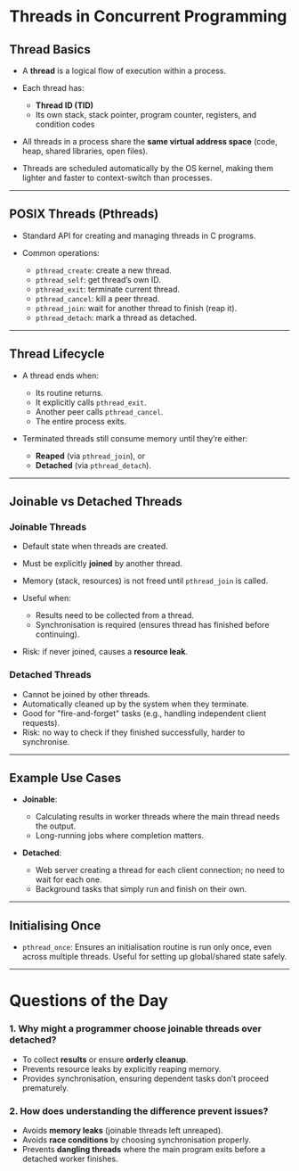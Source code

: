 # Threads in Concurrent Programming

## Thread Basics

* A **thread** is a logical flow of execution within a process.
* Each thread has:

  * **Thread ID (TID)**
  * Its own stack, stack pointer, program counter, registers, and condition codes
* All threads in a process share the **same virtual address space** (code, heap, shared libraries, open files).
* Threads are scheduled automatically by the OS kernel, making them lighter and faster to context-switch than processes.

---

## POSIX Threads (Pthreads)

* Standard API for creating and managing threads in C programs.
* Common operations:

  * `pthread_create`: create a new thread.
  * `pthread_self`: get thread’s own ID.
  * `pthread_exit`: terminate current thread.
  * `pthread_cancel`: kill a peer thread.
  * `pthread_join`: wait for another thread to finish (reap it).
  * `pthread_detach`: mark a thread as detached.

---

## Thread Lifecycle

* A thread ends when:

  * Its routine returns.
  * It explicitly calls `pthread_exit`.
  * Another peer calls `pthread_cancel`.
  * The entire process exits.
* Terminated threads still consume memory until they’re either:

  * **Reaped** (via `pthread_join`), or
  * **Detached** (via `pthread_detach`).

---

## Joinable vs Detached Threads

### Joinable Threads

* Default state when threads are created.
* Must be explicitly **joined** by another thread.
* Memory (stack, resources) is not freed until `pthread_join` is called.
* Useful when:

  * Results need to be collected from a thread.
  * Synchronisation is required (ensures thread has finished before continuing).
* Risk: if never joined, causes a **resource leak**.

### Detached Threads

* Cannot be joined by other threads.
* Automatically cleaned up by the system when they terminate.
* Good for "fire-and-forget" tasks (e.g., handling independent client requests).
* Risk: no way to check if they finished successfully, harder to synchronise.

---

## Example Use Cases

* **Joinable**:

  * Calculating results in worker threads where the main thread needs the output.
  * Long-running jobs where completion matters.
* **Detached**:

  * Web server creating a thread for each client connection; no need to wait for each one.
  * Background tasks that simply run and finish on their own.

---

## Initialising Once

* `pthread_once`: Ensures an initialisation routine is run only once, even across multiple threads.
  Useful for setting up global/shared state safely.

---

# Questions of the Day

### 1. Why might a programmer choose joinable threads over detached?

* To collect **results** or ensure **orderly cleanup**.
* Prevents resource leaks by explicitly reaping memory.
* Provides synchronisation, ensuring dependent tasks don’t proceed prematurely.

### 2. How does understanding the difference prevent issues?

* Avoids **memory leaks** (joinable threads left unreaped).
* Avoids **race conditions** by choosing synchronisation properly.
* Prevents **dangling threads** where the main program exits before a detached worker finishes.